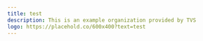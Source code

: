 ```yaml
---
title: test
description: This is an example organization provided by TVS 
logo: https://placehold.co/600x400?text=test
---
```

